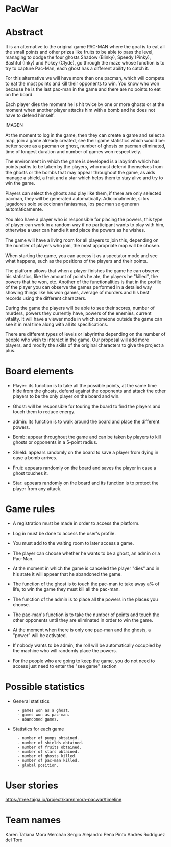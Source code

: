 # PacWar


# Abstract 
It is an alternative to the original game PAC-MAN where the goal is to eat all the small points and other prizes like fruits to be able to pass the level, managing to dodge the four ghosts Shadow (Blinky), Speedy (Pinky), Bashful (Inky) and Pokey (Clyde), go through the maze whose function is to try to capture Pac-Man, each ghost has a different ability to catch it.

For this alternative we will have more than one pacman, which will compete to eat the most points and kill their opponents to win. You know who won because he is the last pac-man in the game and there are no points to eat on the board.


Each player dies the moment he is hit twice by one or more ghosts or at the moment when another player attacks him with a bomb and he does not have to defend himself.

IMAGEN

At the moment to log in the game, then they can create a game and select a map, join a game already created, see their game statistics which would be: better score as a pacman or ghost, number of ghosts or pacman eliminated, time of longest duration and number of games won respectively.

The environment in which the game is developed is a labyrinth which has points paths to be taken by the players, who must defend themselves from the ghosts or the bombs that may appear throughout the game, as aids manage a shield, a fruit and a star which helps them to stay alive and try to win the game.

Players can select the ghosts and play like them, if there are only selected pacman, they will be generated automatically. Adicionalmente, si los jugadores solo seleccionan fantasmas, los pac man se generan automáticamente.

You also have a player who is responsible for placing the powers, this type of player can work in a random way if no participant wants to play with him, otherwise a user can handle it and place the powers as he wishes.

The game will have a living room for all players to join this, depending on the number of players who join, the most appropriate map will be chosen.

When starting the game, you can access it as a spectator mode and see what happens, such as the positions of the players and their points.

The platform allows that when a player finishes the game he can observe his statistics, like the amount of points he ate, the players he "killed", the powers that he won, etc. Another of the functionalities is that in the profile of the player you can observe the games performed in a detailed way showing things like his won games, average of murders and his best records using the different characters.

During the game the players will be able to see their scores, number of murders, powers they currently have, powers of the enemies, current vitality. It will have a viewer mode in which someone outside the game can see it in real time along with all its specifications.

There are different types of levels or labyrinths depending on the number of people who wish to interact in the game. Our proposal will add more players, and modify the skills of the original characters to give the project a plus.


# Board elements
- Player: its function is to take all the possible points, at the same time hide from the ghosts, defend against the opponents and attack the other players to be the only player on the board and win.

- Ghost: will be responsible for touring the board to find the players and touch them to reduce energy.

- admin: Its function is to walk around the board and place the different powers.

- Bomb: appear throughout the game and can be taken by players to kill ghosts or opponents in a 5-point radius.

- Shield: appears randomly on the board to save a player from dying in case a bomb arrives.

- Fruit: appears randomly on the board and saves the player in case a ghost touches it.

- Star: appears randomly on the board and its function is to protect the player from any attack.


# Game rules
* A registration must be made in order to access the platform.

* Log in must be done to access the user's profile.

* You must add to the waiting room to later access a game.

* The player can choose whether he wants to be a ghost, an admin or a Pac-Man.

* At the moment in which the game is canceled the player "dies" and in his state it will appear that he abandoned the game.

* The function of the ghost is to touch the pac-man to take away a% of life, to win the game they must kill all the pac-man.
* The function of the admin is to place all the powers in the places you choose.

* The pac-man's function is to take the number of points and touch the other opponents until they are eliminated in order to win the game.

* At the moment when there is only one pac-man and the ghosts, a "power" will be activated.

* If nobody wants to be admin, the roll will be automatically occupied by the machine who will randomly place the powers.

* For the people who are going to keep the game, you do not need to access just need to enter the "see game" section


# Possible statistics
- General statistics

        - games won as a ghost.
        - games won as pac-man.
        - abandoned games.

- Statistics for each game

        - number of pumps obtained.
        - number of shields obtained.
        - number of fruits obtained.
        - number of stars obtained.
        - number of ghosts killed.
        - number of pac-man killed.
        - global position.

# User stories

https://tree.taiga.io/project/karenmora-pacwar/timeline


# Team names 
Karen Tatiana Mora Merchán
Sergio Alejandro Peña Pinto
Andrés Rodríguez del Toro
